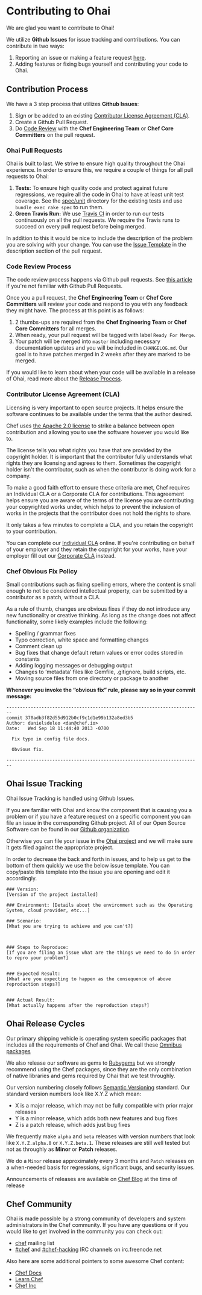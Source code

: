 # Contributing to Ohai

We are glad you want to contribute to Ohai!

We utilize **Github Issues** for issue tracking and contributions. You can contribute in two ways:

1. Reporting an issue or making a feature request [here](#issues).
2. Adding features or fixing bugs yourself and contributing your code to Ohai.

## Contribution Process

We have a 3 step process that utilizes **Github Issues**:

1. Sign or be added to an existing [Contributor License Agreement (CLA)](https://supermarket.chef.io/become-a-contributor).
2. Create a Github Pull Request.
3. Do [Code Review](#cr) with the **Chef Engineering Team** or **Chef Core Committers** on the pull request.

### <a name="pulls"></a> Ohai Pull Requests

Ohai is built to last. We strive to ensure high quality throughout the Ohai experience. In order to ensure
  this, we require a couple of things for all pull requests to Ohai:

1. **Tests:** To ensure high quality code and protect against future regressions, we require all the
  code in Ohai to have at least unit test coverage. See the [spec/unit](https://github.com/chef/ohai/tree/master/spec/unit)
  directory for the existing tests and use ```bundle exec rake spec``` to run them.
2. **Green Travis Run:** We use [Travis CI](https://travis-ci.org/) in order to run our tests
  continuously on all the pull requests. We require the Travis runs to succeed on every pull
  request before being merged.

In addition to this it would be nice to include the description of the problem you are solving
  with your change. You can use the [Issue Template](#issuetemplate) in the description section
  of the pull request.

### <a name="cr"></a>Code Review Process

The code review process happens via Github pull requests. See
  [this article](https://help.github.com/articles/using-pull-requests) if you're not
  familiar with Github Pull Requests.

Once you a pull request, the **Chef Engineering Team** or **Chef Core Committers** will review your code
  and respond to you with any feedback they might have. The process at this point is as follows:

1. 2 thumbs-ups are required from the **Chef Engineering Team** or **Chef Core Committers** for all merges.
2. When ready, your pull request will be tagged with label `Ready For Merge`.
3. Your patch will be merged into `master` including necessary documentation updates
  and you will be included in `CHANGELOG.md`. Our goal is to have patches merged in 2 weeks
  after they are marked to be merged.

If you would like to learn about when your code will be available in a release of Ohai, read more about
  the [Release Process](#release).

### Contributor License Agreement (CLA)
Licensing is very important to open source projects. It helps ensure the
  software continues to be available under the terms that the author desired.

Chef uses [the Apache 2.0 license](https://github.com/chef/ohai/blob/master/LICENSE)
  to strike a balance between open contribution and allowing you to use the
  software however you would like to.

The license tells you what rights you have that are provided by the copyright holder.
  It is important that the contributor fully understands what rights they are
  licensing and agrees to them. Sometimes the copyright holder isn't the contributor,
  such as when the contributor is doing work for a company.

To make a good faith effort to ensure these criteria are met, Chef requires an Individual CLA
  or a Corporate CLA for contributions. This agreement helps ensure you are aware of the
  terms of the license you are contributing your copyrighted works under, which helps to
  prevent the inclusion of works in the projects that the contributor does not hold the rights
  to share.

It only takes a few minutes to complete a CLA, and you retain the copyright to your contribution.

You can complete our
  [Individual CLA](https://supermarket.chef.io/icla-signatures/new) online.
  If you're contributing on behalf of your employer and they retain the copyright for your works,
  have your employer fill out our
  [Corporate CLA](https://supermarket.chef.io/ccla-signatures/new) instead.

### Chef Obvious Fix Policy

Small contributions such as fixing spelling errors, where the content is small enough
  to not be considered intellectual property, can be submitted by a contributor as a patch,
  without a CLA.

As a rule of thumb, changes are obvious fixes if they do not introduce any new functionality
  or creative thinking. As long as the change does not affect functionality, some likely
  examples include the following:

* Spelling / grammar fixes
* Typo correction, white space and formatting changes
* Comment clean up
* Bug fixes that change default return values or error codes stored in constants
* Adding logging messages or debugging output
* Changes to ‘metadata’ files like Gemfile, .gitignore, build scripts, etc.
* Moving source files from one directory or package to another

**Whenever you invoke the “obvious fix” rule, please say so in your commit message:**

```
------------------------------------------------------------------------
commit 370adb3f82d55d912b0cf9c1d1e99b132a8ed3b5
Author: danielsdeleo <dan@chef.io>
Date:   Wed Sep 18 11:44:40 2013 -0700

  Fix typo in config file docs.

  Obvious fix.

------------------------------------------------------------------------
```

## <a name="issues"></a> Ohai Issue Tracking

Ohai Issue Tracking is handled using Github Issues.

If you are familiar with Ohai and know the component that is causing you a problem or if you
  have a feature request on a specific component you can file an issue in the corresponding
  Github project. All of our Open Source Software can be found in our
  [Github organization](https://github.com/chef/).

Otherwise you can file your issue in the [Ohai project](https://github.com/chef/ohai/issues)
  and we will make sure it gets filed against the appropriate project.

In order to decrease the back and forth in issues, and to help us get to the bottom of them quickly
  we use the below issue template. You can copy/paste this template into the issue you are opening and
  edit it accordingly.

<a name="issuetemplate"></a>
```
### Version:
[Version of the project installed]

### Environment: [Details about the environment such as the Operating System, cloud provider, etc...]

### Scenario:
[What you are trying to achieve and you can't?]



### Steps to Reproduce:
[If you are filing an issue what are the things we need to do in order to repro your problem?]


### Expected Result:
[What are you expecting to happen as the consequence of above reproduction steps?]


### Actual Result:
[What actually happens after the reproduction steps?]
```

## <a name="release"></a>Ohai Release Cycles

Our primary shipping vehicle is operating system specific packages that includes
  all the requirements of Chef and Ohai. We call these [Omnibus packages](https://github.com/chef/omnibus)

We also release our software as gems to [Rubygems](https://rubygems.org/) but we strongly
  recommend using the Chef packages, since they are the only combination  of native libraries
  and gems required by Ohai that we test throughly.

Our version numbering closely follows [Semantic Versioning](http://semver.org/) standard. Our
  standard version numbers look like X.Y.Z which mean:

* X is a major release, which may not be fully compatible with prior major releases
* Y is a minor release, which adds both new features and bug fixes
* Z is a patch release, which adds just bug fixes

We frequently make `alpha` and `beta` releases with version numbers that look like
  `X.Y.Z.alpha.0` or `X.Y.Z.beta.1`. These releases are still well tested but not as
  throughly as **Minor** or **Patch** releases.

We do a `Minor` release approximately every 3 months and `Patch` releases on a when-needed
  basis for regressions, significant bugs, and security issues.

Announcements of releases are available on [Chef Blog](https://www.chef.io/blog/) at the
  time of release

## Chef Community

Ohai is made possible by a strong community of developers and system administrators in the Chef
  community. If you have any questions or if you would like to get involved in the community you
  can check out:

* [chef](https://discourse.chef.io/) mailing list
* [\#chef](https://botbot.me/freenode/chef) and [\#chef-hacking](https://botbot.me/freenode/chef-hacking) IRC channels on irc.freenode.net

Also here are some additional pointers to some awesome Chef content:

* [Chef Docs](https://docs.chef.io/)
* [Learn Chef](https://learn.chef.io/)
* [Chef Inc](https://www.chef.io/)
